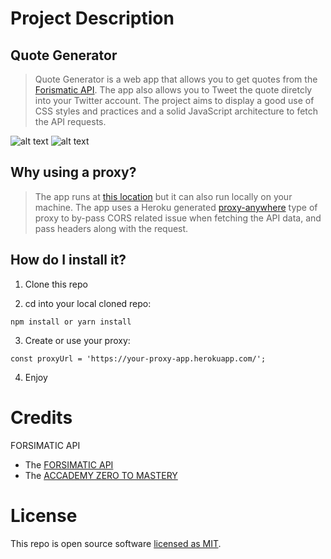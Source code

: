 # Project Description

## Quote Generator

> Quote Generator is a web app that allows you to get quotes from the [Forismatic API](https://forismatic.com/en/).
> The app also allows you to Tweet the quote diretcly into your Twitter account.
> The project aims to display a good use of CSS styles and practices and a solid JavaScript architecture to fetch the API requests.

![alt text](https://i.imgur.com/8B0Ehs4.png)
![alt text](https://i.imgur.com/MBQdgpz.png)

## Why using a proxy?

> The app runs at [this location](https://memnoc.github.io/Quote-Generator/) but it can also run locally on your machine.
> The app uses a Heroku generated [proxy-anywhere](https://github.com/Rob--W/cors-anywhere) type of proxy to by-pass CORS related issue when fetching the API data, and pass headers along with the request.


## How do I install it?

1. Clone this repo

2. cd into your local cloned repo:

`npm install or yarn install`

3. Create or use your proxy:

`const proxyUrl = 'https://your-proxy-app.herokuapp.com/';`

4. Enjoy


# Credits

FORSIMATIC API

 - The [FORSIMATIC API](https://forismatic.com/en/api/)
 - The [ACCADEMY ZERO TO MASTERY](https://academy.zerotomastery.io/)
 # License

 This repo is open source software [licensed as MIT](https://github.com/Memnoc/Quote-Generator/blob/master/LICENSE).

